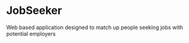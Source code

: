 # JobSeeker
Web based application designed to match up people seeking jobs with potential employers
